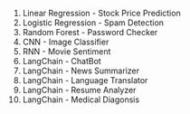 1. Linear Regression - Stock Price Prediction
2. Logistic Regression - Spam Detection
3. Random Forest - Password Checker
4. CNN - Image Classifier
5. RNN - Movie Sentiment
6. LangChain - ChatBot
7. LangChain - News Summarizer
8. LangChain - Language Translator
9. LangChain - Resume Analyzer
10. LangChain - Medical Diagonsis
